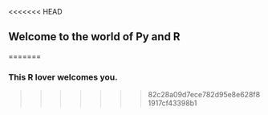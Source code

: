 <<<<<<< HEAD
## Welcome to the world of Py and R
=======
### This R lover welcomes you.
>>>>>>> 82c28a09d7ece782d95e8e628f81917cf43398b1
